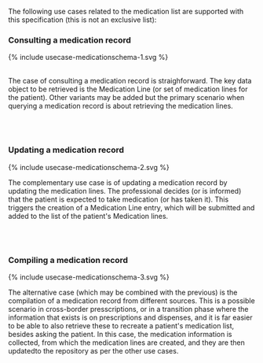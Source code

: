 
The following use cases related to the medication list are supported with this specification (this is not an exclusive list):

### Consulting a medication record
<div>
{% include usecase-medicationschema-1.svg %}
</div>
<br/>

The case of consulting a medication record is straighforward. The key data object to be retrieved is the Medication Line (or set of medication lines for the patient). Other variants may be added but the primary scenario when querying a medication record is about retrieving the medication lines.


<br/>
<br/>

### Updating a medication record
<div>
{% include usecase-medicationschema-2.svg %}
</div>

The complementary use case is of updating a medication record by updating the medication lines. The professional decides (or is informed) that the patient is expected to take medication (or has taken it). This triggers the creation of a Medication Line entry, which will be submitted and added to the list of the patient's Medication lines.



<br/>
<br/>

### Compiling a medication record
<div>
{% include usecase-medicationschema-3.svg %}
</div>

The alternative case (which may be combined with the previous) is the compilation of a medication record from different sources. This is a possible scenario in cross-border presscriptions, or in a transition phase where the information that exists is on prescriptions and dispenses, and it is far easier to be able to also retrieve these to recreate a patient's medication list, besides asking the patient.
In this case, the medication information is collected, from which the medication lines are created, and they are then updatedto the repository as per the other use cases.



